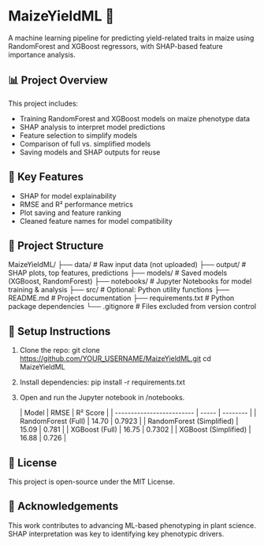 # MaizeYieldML 🌽

A machine learning pipeline for predicting yield-related traits in maize using RandomForest and XGBoost regressors, with SHAP-based feature importance analysis.

## 📊 Project Overview

This project includes:
- Training RandomForest and XGBoost models on maize phenotype data
- SHAP analysis to interpret model predictions
- Feature selection to simplify models
- Comparison of full vs. simplified models
- Saving models and SHAP outputs for reuse

## 🧪 Key Features
- SHAP for model explainability
- RMSE and R² performance metrics
- Plot saving and feature ranking
- Cleaned feature names for model compatibility

## 📁 Project Structure

MaizeYieldML/
├── data/               # Raw input data (not uploaded)
├── output/             # SHAP plots, top features, predictions
├── models/             # Saved models (XGBoost, RandomForest)
├── notebooks/          # Jupyter Notebooks for model training & analysis
├── src/                # Optional: Python utility functions
├── README.md           # Project documentation
├── requirements.txt    # Python package dependencies
└── .gitignore          # Files excluded from version control


## 🔧 Setup Instructions

1. Clone the repo:
   git clone https://github.com/YOUR_USERNAME/MaizeYieldML.git
   cd MaizeYieldML
2. Install dependencies:
   pip install -r requirements.txt
3. Open and run the Jupyter notebook in /notebooks.
   
   | Model                     | RMSE  | R² Score |
| ------------------------- | ----- | -------- |
| RandomForest (Full)       | 14.70 | 0.7923   |
| RandomForest (Simplified) | 15.09 | 0.781    |
| XGBoost (Full)            | 16.75 | 0.7302   |
| XGBoost (Simplified)      | 16.88 | 0.726    |

## 📄 License
This project is open-source under the MIT License.

## 🤝 Acknowledgements
This work contributes to advancing ML-based phenotyping in plant science. SHAP interpretation was key to identifying key phenotypic drivers.







